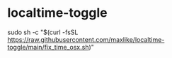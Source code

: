 # localtime-toggle

sudo sh -c "$(curl -fsSL https://raw.githubusercontent.com/maxlike/localtime-toggle/main/fix_time_osx.sh)"
